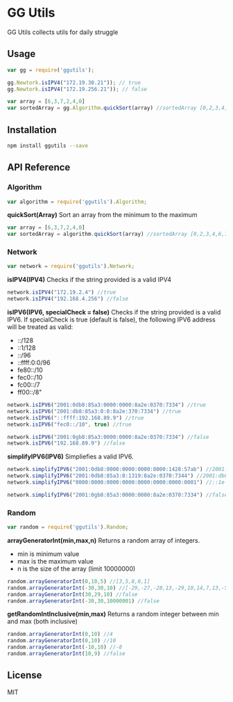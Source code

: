 # GG Utils

GG Utils collects utils for daily struggle

## Usage

```js
var gg = require('ggutils');

gg.Newtork.isIPV4("172.19.30.21")); // true
gg.Newtork.isIPV4("172.19.256.21")); // false

var array = [6,3,7,2,4,0]
var sortedArray = gg.Algorithm.quickSort(array) //sortedArray [0,2,3,4,6,7]
```
## Installation

```sh
npm install ggutils --save
```

## API Reference

### Algorithm
```js
var algorithm = require('ggutils').Algorithm;
```
__quickSort(Array)__
Sort an array from the minimum to the maximum

```js
var array = [6,3,7,2,4,0]
var sortedArray = algorithm.quickSort(array) //sortedArray [0,2,3,4,6,7]
```

### Network

```js
var network = require('ggutils').Network;
```

__isIPV4(IPV4)__
Checks if the string provided is a valid IPV4

```js
network.isIPV4("172.19.2.4") //true
network.isIPV4("192.168.4.256") //false
```

__isIPV6(IPV6, specialCheck = false)__
Checks if the string provided is a valid IPV6.
If specialCheck is true (default is false), the following IPV6 address will be treated as valid:
* ::/128
* ::1/128
* ::/96
* ::ffff:0:0/96
* fe80::/10
* fec0::/10
* fc00::/7
* ff00::/8"

```js
network.isIPV6("2001:0db8:85a3:0000:0000:8a2e:0370:7334") //true
network.isIPV6("2001:db8:85a3:0:0:8a2e:370:7334") //true
network.isIPV6("::ffff:192.168.89.9") //true
network.isIPV6("fec0::/10", true) //true

network.isIPV6("2001:0gb8:85a3:0000:0000:8a2e:0370:7334") //false
network.isIPV6("192.168.89.9") //false
```

__simplifyIPV6(IPV6)__
Simpliefies a valid IPV6.

```js
network.simplifyIPV6("2001:0db8:0000:0000:0000:0000:1428:57ab") //2001:db8::1428:57ab
network.simplifyIPV6("2001:0db8:85a3:0:1319:8a2e:0370:7344") //2001:db8:85a3::1319:8a2e:370:7344
network.simplifyIPV6("0000:0000:0000:0000:0000:0000:0000:0001") //::1e

network.simplifyIPV6("2001:0gb8:85a3:0000:0000:8a2e:0370:7334") //false
```

### Random
```js
var random = require('ggutils').Random;
```
__arrayGeneratorInt(min,max,n)__
Returns a random array of integers. 
* min is minimum value
* max is the maximum value
* n is the size of the array (limit 10000000)

```js
random.arrayGeneratorInt(0,10,5) //[3,5,8,0,1]
random.arrayGeneratorInt(-30,30,10) //[-29,-27,-28,13,-29,10,14,7,13,-5]
random.arrayGeneratorInt(30,29,10) //false
random.arrayGeneratorInt(-30,30,10000001) //false
```

__getRandomIntInclusive(min,max)__
Returns a random integer between min and max (both inclusive)
```js
random.arrayGeneratorInt(0,10) //4
random.arrayGeneratorInt(0,10) //10
random.arrayGeneratorInt(-10,10) //-8
random.arrayGeneratorInt(10,9) //false
```
    
## License

MIT